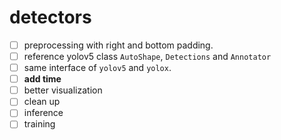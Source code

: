 # detectors

- [ ] preprocessing with right and bottom padding.
- [ ] reference yolov5 class `AutoShape`, `Detections` and `Annotator`
- [ ] same interface of `yolov5` and `yolox`.
- [ ] **add time**
- [ ] better visualization
- [ ] clean up
- [ ] inference
- [ ] training
